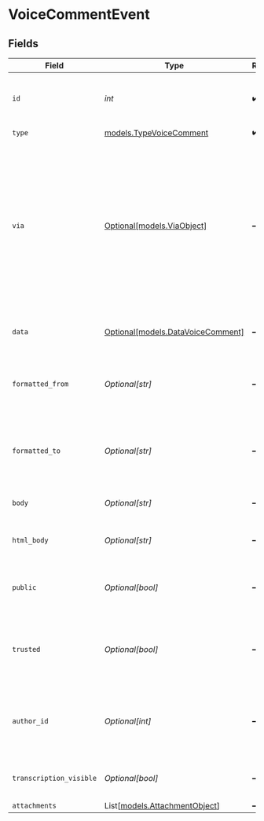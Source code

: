 # VoiceCommentEvent


## Fields

| Field                                                                                                                                            | Type                                                                                                                                             | Required                                                                                                                                         | Description                                                                                                                                      | Example                                                                                                                                          |
| ------------------------------------------------------------------------------------------------------------------------------------------------ | ------------------------------------------------------------------------------------------------------------------------------------------------ | ------------------------------------------------------------------------------------------------------------------------------------------------ | ------------------------------------------------------------------------------------------------------------------------------------------------ | ------------------------------------------------------------------------------------------------------------------------------------------------ |
| `id`                                                                                                                                             | *int*                                                                                                                                            | :heavy_check_mark:                                                                                                                               | Automatically assigned when the event is created                                                                                                 |                                                                                                                                                  |
| `type`                                                                                                                                           | [models.TypeVoiceComment](../models/typevoicecomment.md)                                                                                         | :heavy_check_mark:                                                                                                                               | N/A                                                                                                                                              |                                                                                                                                                  |
| `via`                                                                                                                                            | [Optional[models.ViaObject]](../models/viaobject.md)                                                                                             | :heavy_minus_sign:                                                                                                                               | An object explaining how the ticket was created. See the [Via object reference](/documentation/ticketing/reference-guides/via-object-reference)<br/> | {<br/>"channel": "rule",<br/>"source": {<br/>"from": {<br/>"id": 22472716,<br/>"title": "Assign to first responder"<br/>},<br/>"rel": "trigger",<br/>"to": {}<br/>}<br/>} |
| `data`                                                                                                                                           | [Optional[models.DataVoiceComment]](../models/datavoicecomment.md)                                                                               | :heavy_minus_sign:                                                                                                                               | Properties describing the voice comment                                                                                                          |                                                                                                                                                  |
| `formatted_from`                                                                                                                                 | *Optional[str]*                                                                                                                                  | :heavy_minus_sign:                                                                                                                               | A formatted version of the phone number which dialed the call                                                                                    |                                                                                                                                                  |
| `formatted_to`                                                                                                                                   | *Optional[str]*                                                                                                                                  | :heavy_minus_sign:                                                                                                                               | A formatted version of the phone number which answered the call                                                                                  |                                                                                                                                                  |
| `body`                                                                                                                                           | *Optional[str]*                                                                                                                                  | :heavy_minus_sign:                                                                                                                               | Comment added to the ticket                                                                                                                      |                                                                                                                                                  |
| `html_body`                                                                                                                                      | *Optional[str]*                                                                                                                                  | :heavy_minus_sign:                                                                                                                               | The comment formatted to HTML                                                                                                                    |                                                                                                                                                  |
| `public`                                                                                                                                         | *Optional[bool]*                                                                                                                                 | :heavy_minus_sign:                                                                                                                               | If true, the ticket requester can see the comment                                                                                                |                                                                                                                                                  |
| `trusted`                                                                                                                                        | *Optional[bool]*                                                                                                                                 | :heavy_minus_sign:                                                                                                                               | If this comment is trusted or marked as being potentially fraudulent                                                                             |                                                                                                                                                  |
| `author_id`                                                                                                                                      | *Optional[int]*                                                                                                                                  | :heavy_minus_sign:                                                                                                                               | The comment author, typically the agent assigned to the ticket                                                                                   |                                                                                                                                                  |
| `transcription_visible`                                                                                                                          | *Optional[bool]*                                                                                                                                 | :heavy_minus_sign:                                                                                                                               | Whether the transcription is visible on the ticket                                                                                               |                                                                                                                                                  |
| `attachments`                                                                                                                                    | List[[models.AttachmentObject](../models/attachmentobject.md)]                                                                                   | :heavy_minus_sign:                                                                                                                               | N/A                                                                                                                                              |                                                                                                                                                  |
